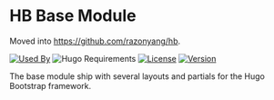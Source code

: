 # HB Base Module

Moved into https://github.com/razonyang/hb.

[![Used By](https://img.shields.io/badge/dynamic/json?color=success&label=used+by&query=repositories_humanize&logo=hugo&style=flat-square&url=https://api.razonyang.com/v1/github/dependents/razonyang/hb-base)](https://github.com/razonyang/hb-base/network/dependents)
![Hugo Requirements](https://img.shields.io/badge/dynamic/json?color=important&label=requirements&query=requirements&logo=hugo&style=flat-square&url=https://api.razonyang.com/v1/hugo/modules/github.com/razonyang/hb-base)
[![License](https://img.shields.io/github/license/razonyang/hb-base?style=flat-square)](https://github.com/razonyang/hb-base/blob/main/LICENSE)
[![Version](https://img.shields.io/github/v/tag/razonyang/hb-base?label=version&style=flat-square)](https://github.com/razonyang/hb-base/tags)

The base module ship with several layouts and partials for the Hugo Bootstrap framework.
